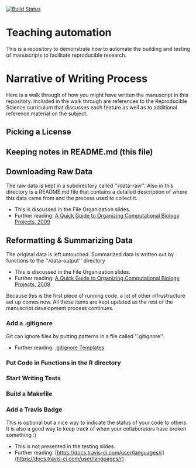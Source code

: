 [![Build Status](https://travis-ci.org/fmichonneau/teaching-automation.svg)](https://travis-ci.org/fmichonneau/teaching-automation)

# Teaching automation

This is a repository to demonstrate how to automate the building and testing of
manuscripts to facilitate reproducible research.

# Narrative of Writing Process

Here is a walk through of how you might have written the
manuscript in this repository. Included in the walk through are references to
the Reproducible Science curriculum that discusses each feature as well as to
additional reference material on the subject.

## Picking a License

## Keeping notes in README.md (this file)

## Downloading Raw Data

The raw data is kept in a subdirectory called ''/data-raw''. Also in this 
directory is a README.md file that contains a detailed description of where this
data came from and the process used to collect it.

* This is discussed in the File Organization slides.
* Further reading: [A Quick Guide to Organizing Computational Biology Projects, 2009](http://journals.plos.org/ploscompbiol/article?id=10.1371/journal.pcbi.1000424)

## Reformatting & Summarizing Data

The original data is left untouched. Summarized data is written out by functions
to the ''/data-output'' directory

* This is discussed in the File Organization slides.
* Further reading: [A Quick Guide to Organizing Computational Biology Projects, 2009](http://journals.plos.org/ploscompbiol/article?id=10.1371/journal.pcbi.1000424)

Because this is the first piece of running code, a lot of other infrustructure
set up comes now. All these items are kept updated as the rest of the
manuscript development process continues.

### Add a .gitignore

Git can ignore files by putting patterns in a file called ''.gitignore''. 

* Further reading: [.gitignore Templates](https://github.com/github/gitignore)

### Put Code in Functions in the R directory

### Start Writing Tests

### Build a Makefile

### Add a Travis Badge

This is optional but a nice way to indicate the status of your code to others.
It is also a good way to keep track of when your collaborators have broken
something :)

* This is not presented in the testing slides.
* Further reading: [https://docs.travis-ci.com/user/languages/r](https://docs.travis-ci.com/user/languages/r)

